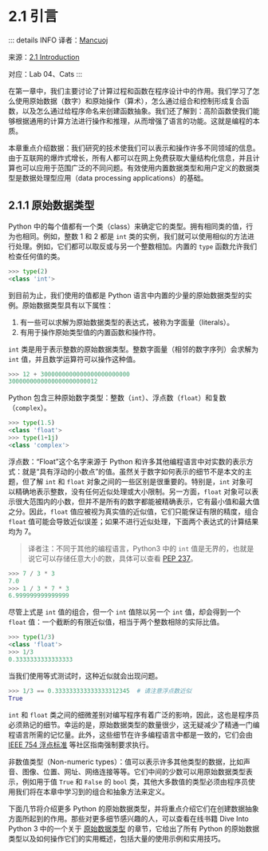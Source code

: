 # 2.1 引言

::: details INFO
译者：[Mancuoj](https://github.com/mancuoj)

来源：[2.1 Introduction](https://www.composingprograms.com/pages/21-introduction.html)

对应：Lab 04、Cats
:::

在第一章中，我们主要讨论了计算过程和函数在程序设计中的作用。我们学习了怎么使用原始数据（数字）和原始操作（算术），怎么通过组合和控制形成复合函数，以及怎么通过给程序命名来创建函数抽象。我们还了解到：高阶函数使我们能够根据通用的计算方法进行操作和推理，从而增强了语言的功能。这就是编程的本质。

本章重点介绍数据：我们研究的技术使我们可以表示和操作许多不同领域的信息。由于互联网的爆炸式增长，所有人都可以在网上免费获取大量结构化信息，并且计算也可以应用于范围广泛的不同问题。有效使用内置数据类型和用户定义的数据类型是数据处理型应用（data processing applications）的基础。

## 2.1.1 原始数据类型

Python 中的每个值都有一个类（class）来确定它的类型。拥有相同类的值，行为也相同。例如，整数 1 和 2 都是 `int` 类的实例，我们就可以使用相似的方法进行处理。例如，它们都可以取反或与另一个整数相加。内置的 `type` 函数允许我们检查任何值的类。

```py
>>> type(2)
<class 'int'>
```

到目前为止，我们使用的值都是 Python 语言中内置的少量的原始数据类型的实例。原始数据类型具有以下属性：

1. 有一些可以求解为原始数据类型的表达式，被称为字面量（literals）。
2. 有用于操作原始类型值的内置函数和操作符。

`int` 类是用于表示整数的原始数据类型。整数字面量（相邻的数字序列）会求解为 `int` 值，并且数学运算符可以操作这种值。

```py
>>> 12 + 3000000000000000000000000
3000000000000000000000012
```

Python 包含三种原始数字类型：整数（`int`）、浮点数（`float`）和复数（`complex`）。

```py
>>> type(1.5)
<class 'float'>
>>> type(1+1j)
<class 'complex'>
```

浮点数：“Float”这个名字来源于 Python 和许多其他编程语言中对实数的表示方式：就是“具有浮动的小数点”的值。虽然关于数字如何表示的细节不是本文的主题，但了解 `int` 和 `float` 对象之间的一些区别是很重要的。特别是，`int` 对象可以精确地表示整数，没有任何近似处理或大小限制。另一方面，`float` 对象可以表示很大范围内的小数，但并不是所有的数字都能被精确表示，它有最小值和最大值之分。因此，`float` 值应被视为真实值的近似值，它们只能保证有限的精度，组合 `float` 值可能会导致近似误差；如果不进行近似处理，下面两个表达式的计算结果均为 7。

> 译者注：不同于其他的编程语言，Python3 中的 `int` 值是无界的，也就是说它可以存储任意大小的数，具体可以查看 [PEP 237](https://peps.python.org/pep-0237/)。

```py
>>> 7 / 3 * 3
7.0
>>> 1 / 3 * 7 * 3
6.999999999999999
```

尽管上式是 `int` 值的组合，但一个 `int` 值除以另一个 `int` 值，却会得到一个 `float` 值：一个截断的有限近似值，相当于两个整数相除的实际比值。

```py
>>> type(1/3)
<class 'float'>
>>> 1/3
0.3333333333333333
```

当我们使用等式测试时，这种近似就会出现问题。

```py
>>> 1/3 == 0.333333333333333312345  # 请注意浮点数近似
True
```

`int` 和 `float` 类之间的细微差别对编写程序有着广泛的影响，因此，这也是程序员必须熟记的细节。幸运的是，原始数据类型的数量很少，这无疑减少了精通一门编程语言所需的记忆量。此外，这些细节在许多编程语言中都是一致的，它们会由 [IEEE 754 浮点标准](http://en.wikipedia.org/wiki/IEEE_floating_point) 等社区指南强制要求执行。

非数值类型（Non-numeric types）：值可以表示许多其他类型的数据，比如声音、图像、位置、网址、网络连接等等。它们中间的少数可以用原始数据类型表示，例如用于值 `True` 和 `False` 的 `bool` 类，其他大多数值的类型必须由程序员使用我们将在本章中学习到的组合和抽象方法来定义。

下面几节将介绍更多 Python 的原始数据类型，并将重点介绍它们在创建数据抽象方面所起到的作用。那些对更多细节感兴趣的人，可以查看在线书籍 Dive Into Python 3 中的一个关于 [原始数据类型](http://getpython3.com/diveintopython3/native-datatypes.html) 的章节，它给出了所有 Python 的原始数据类型以及如何操作它们的实用概述，包括大量的使用示例和实用技巧。
